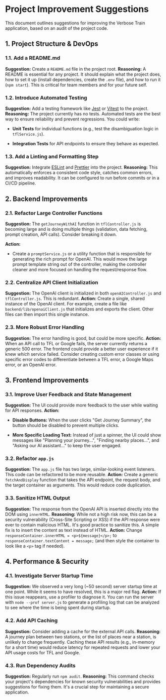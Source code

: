 # Project Improvement Suggestions

This document outlines suggestions for improving the Verbose Train application, based on an audit of the project code.

## 1. Project Structure & DevOps

### 1.1. Add a README.md

**Suggestion:** Create a `README.md` file in the project root.
**Reasoning:** A README is essential for any project. It should explain what the project does, how to set it up (install dependencies, create the `.env` file), and how to run it (`npm start`). This is critical for team members and for your future self.

### 1.2. Introduce Automated Testing

**Suggestion:** Add a testing framework like [Jest](https://jestjs.io/) or [Vitest](https://vitest.dev/) to the project.
**Reasoning:** The project currently has no tests. Automated tests are the best way to ensure reliability and prevent regressions. You could write:

- **Unit Tests** for individual functions (e.g., test the disambiguation logic in `tflService.js`).

- **Integration Tests** for API endpoints to ensure they behave as expected.

### 1.3. Add a Linting and Formatting Step

**Suggestion:** Integrate [ESLint](https://eslint.org/) and [Prettier](https://prettier.io/) into the project.
**Reasoning:** This automatically enforces a consistent code style, catches common errors, and improves readability. It can be configured to run before commits or in a CI/CD pipeline.

## 2. Backend Improvements

### 2.1. Refactor Large Controller Functions

**Suggestion:** The `getJourneyWithAI` function in `tflController.js` is becoming large and is doing multiple things (validation, data fetching, prompt creation, API calls). Consider breaking it down.

**Action:**

- Create a `promptService.js` or a utility function that is responsible for generating the rich prompt for OpenAI. This would move the large prompt template string out of the controller, making the controller cleaner and more focused on handling the request/response flow.

### 2.2. Centralize API Client Initialization

**Suggestion:** The OpenAI client is initialized in both `openAIController.js` and `tflController.js`. This is redundant.
**Action:** Create a single, shared instance of the OpenAI client. For example, create a file like `backend/lib/openaiClient.js` that initializes and exports the client. Other files can then import this single instance.

### 2.3. More Robust Error Handling

**Suggestion:** The error handling is good, but could be more specific.
**Action:** When an API call to TFL or Google fails, the server currently returns a generic 500 error. The frontend could provide a better user experience if it knew *which* service failed. Consider creating custom error classes or using specific error codes to differentiate between a TFL error, a Google Maps error, or an OpenAI error.

## 3. Frontend Improvements

### 3.1. Improve User Feedback and State Management

**Suggestion:** The UI could provide more feedback to the user while waiting for API responses.
**Action:**

- **Disable Buttons:** When the user clicks "Get Journey Summary", the button should be disabled to prevent multiple clicks.

- **More Specific Loading Text:** Instead of just a spinner, the UI could show messages like "Planning your journey...", "Finding nearby places...", and "Asking our AI assistant..." to keep the user engaged.

### 3.2. Refactor `app.js`

**Suggestion:** The `app.js` file has two large, similar-looking event listeners. This code can be refactored to be more reusable.
**Action:** Create a generic `fetchAndDisplay` function that takes the API endpoint, the request body, and the target container as arguments. This would reduce code duplication.

### 3.3. Sanitize HTML Output

**Suggestion:** The response from the OpenAI API is inserted directly into the DOM using `innerHTML`. 
**Reasoning:** While not a high risk now, this can be a security vulnerability (Cross-Site Scripting or XSS) if the API response were ever to contain malicious HTML. It's good practice to sanitize this. A simple fix is to insert the content as text instead of HTML.
**Action:** Change `responseContainer.innerHTML = <p>${message}</p>;` to `responseContainer.textContent = message;` (and then style the container to look like a `<p>` tag if needed).

## 4. Performance & Security

### 4.1. Investigate Server Startup Time

**Suggestion:** We observed a very long (~50 second) server startup time at one point. While it seems to have resolved, this is a major red flag.
**Action:** If this issue reappears, use a profiler to diagnose it. You can run the server with `node --prof server.js` to generate a profiling log that can be analyzed to see where the time is being spent during startup.

### 4.2. Add API Caching

**Suggestion:** Consider adding a cache for the external API calls.
**Reasoning:** A journey plan between two stations, or the list of places near a station, is unlikely to change frequently. Caching these API results (e.g., in-memory for a short time) would reduce latency for repeated requests and lower your API usage costs for TFL and Google.

### 4.3. Run Dependency Audits

**Suggestion:** Regularly run `npm audit`.
**Reasoning:** This command checks your project's dependencies for known security vulnerabilities and provides suggestions for fixing them. It's a crucial step for maintaining a secure application.
